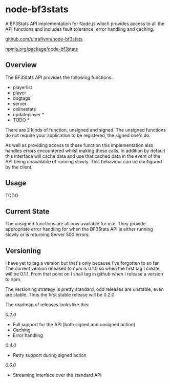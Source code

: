 node-bf3stats
=============

A BF3Stats API implementation for Node.js which provides access to all
the API functions and includes fault tolerance, error handling and caching.

[github.com/ultraflynn/node-bf3stats](https://github.com/ultraflynn/node-bf3stats#readme "node-bf3stats")

[npmjs.org/package/node-bf3stats](https://npmjs.org/package/node-bf3stats "npm install node-bf3stats")

Overview
--------
The BF3Stats API provides the following functions:
- playerlist
- player
- dogtags
- server
- onlinestats
- updateplayer *
- TODO *

There are 2 kinds of function, unsigned and signed. The unsigned functions
do not require your application to be registered, the signed one's do.

As well as providing access to these function this implementation also
handles errors encountered whilst making these calls. In addition by
default this interface will cache data and use that cached data in the
event of the API being unavailable of running slowly. This behaviour
can be configured by the client.

Usage
-----
TODO

Current State
-------------
The unsigned functions are all now available for use. They provide
appropriate error handling for when the BF3Stats API is either running
slowly or is returning Server 500 errors.

Versioning
----------
I have yet to tag a version but that's only because I've forgotten to so
far. The current version released to npm is 0.1.0 so when the first tag
I create will be 0.1.1. From that point on I shall tag in github when I
release a version to npm.

The versioning strategy is pretty standard, odd releases are unstable, even
are stable. Thus the first stable release will be 0.2.0

The roadmap of releases looks like this:

_0.2.0_
- Full support for the API (both signed and unsigned action)
- Caching
- Error handling

_0.4.0_
- Retry support during signed action

_0.6.0_
- Streaming interface over the standard API